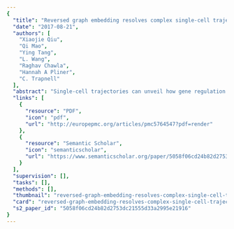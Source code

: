 ```yaml
---
{
  "title": "Reversed graph embedding resolves complex single-cell trajectories",
  "date": "2017-08-21",
  "authors": [
    "Xiaojie Qiu",
    "Qi Mao",
    "Ying Tang",
    "L. Wang",
    "Raghav Chawla",
    "Hannah A Pliner",
    "C. Trapnell"
  ],
  "abstract": "Single-cell trajectories can unveil how gene regulation governs cell fate decisions. However, learning the structure of complex trajectories with multiple branches remains a challenging computational problem. We present Monocle 2, an algorithm that uses reversed graph embedding to describe multiple fate decisions in a fully unsupervised manner. We applied Monocle 2 to two studies of blood development and found that mutations in the genes encoding key lineage transcription factors divert cells to alternative fates.",
  "links": [
    {
      "resource": "PDF",
      "icon": "pdf",
      "url": "http://europepmc.org/articles/pmc5764547?pdf=render"
    },
    {
      "resource": "Semantic Scholar",
      "icon": "semanticscholar",
      "url": "https://www.semanticscholar.org/paper/5058f06cd24b82d2753dc21555d33a2995e21916"
    }
  ],
  "supervision": [],
  "tasks": [],
  "methods": [],
  "thumbnail": "reversed-graph-embedding-resolves-complex-single-cell-trajectories-thumb.jpg",
  "card": "reversed-graph-embedding-resolves-complex-single-cell-trajectories-card.jpg",
  "s2_paper_id": "5058f06cd24b82d2753dc21555d33a2995e21916"
}
---
```


